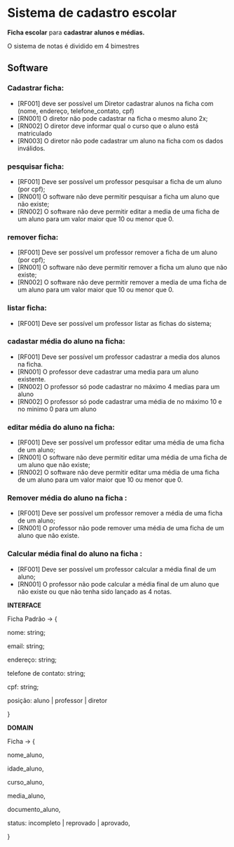 # Sistema de cadastro escolar

**Ficha escolar** para **cadastrar** **alunos e médias.**

O sistema de notas é dividido em 4 bimestres

## Software

### Cadastrar ficha:

- [RF001] deve ser possível um Diretor cadastrar alunos na ficha com (nome, endereço, telefone_contato, cpf)
- [RN001] O diretor não pode cadastrar na ficha o mesmo aluno 2x;
- [RN002] O diretor deve informar qual o curso que o aluno está matriculado
- [RN003] O diretor não pode cadastrar um aluno na ficha com os dados inválidos.

### pesquisar ficha:

- [RF001] Deve ser possível um professor pesquisar a ficha de um aluno (por cpf);
- [RN001] O software não deve permitir pesquisar a ficha um aluno que não existe;
- [RN002] O software não deve permitir editar a media de uma ficha de um aluno para um valor maior que 10 ou menor que 0.

### remover ficha:

- [RF001] Deve ser possível um professor remover a ficha de um aluno (por cpf);
- [RN001] O software não deve permitir remover a ficha um aluno que não existe;
- [RN002] O software não deve permitir remover a media de uma ficha de um aluno para um valor maior que 10 ou menor que 0.

### listar ficha:

- [RF001] Deve ser possível um professor listar as fichas do sistema;

### cadastar média do aluno na ficha:

- [RF001] Deve ser possível um professor cadastrar a media dos alunos na ficha.
- [RN001] O professor deve cadastrar uma media para um aluno existente.
- [RN002] O professor só pode cadastrar no máximo 4 medias para um aluno
- [RN002] O professor só pode cadastrar uma média de no máximo 10 e no minimo 0 para um aluno

### editar média do aluno na ficha:

- [RF001] Deve ser possível um professor editar uma média de uma ficha de um aluno;
- [RN001] O software não deve permitir editar uma média de uma ficha de um aluno que não existe;
- [RN002] O software não deve permitir editar uma média de uma ficha de um aluno para um valor maior que 10 ou menor que 0.

### Remover média do aluno na ficha :

- [RF001] Deve ser possível um professor remover a média de uma ficha de um aluno;
- [RN001] O professor não pode remover uma média de uma ficha de um aluno que não existe.

### Calcular média final do aluno na ficha :

- [RF001] Deve ser possível um professor calcular a média final de um aluno;
- [RN001] O professor não pode calcular a média final de um aluno que não existe ou que não tenha sido lançado as 4 notas.

**INTERFACE**

Ficha Padrão →  {

nome: string;

email: string;

endereço: string;

telefone de contato: string;

cpf: string;

posição: aluno | professor | diretor

}

**DOMAIN**

Ficha →  {

nome_aluno,

idade_aluno,

curso_aluno,

media_aluno,

documento_aluno,

status: incompleto | reprovado | aprovado,

}
